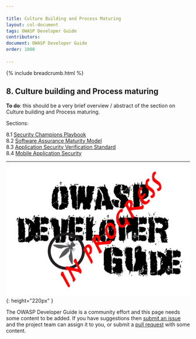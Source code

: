 ```yaml
---

title: Culture Building and Process Maturing
layout: col-document
tags: OWASP Developer Guide
contributors:
document: OWASP Developer Guide
order: 1000

---
```


{% include breadcrumb.html %}

## 8. Culture building and Process maturing

**To do**: this should be a very brief overview / abstract of the section on Culture building and Process maturing.

Sections:

8.1 [Security Champions Playbook](01-security-champions-playbook.md)  
8.2 [Software Assurance Maturity Model](02-samm.md)  
8.3 [Application Security Verification Standard](03-asvs.md)  
8.4 [Mobile Application Security](04-mas.md)  

----

![Developer Guide](../assets/images/dg_wip.png "OWASP Developer Guide"){: height="220px" }

The OWASP Developer Guide is a community effort and this page needs some content to be added.
If you have suggestions then [submit an issue][issue1000] and the project team can assign it to you,
or submit a [pull request][pr] with some content.

[issue1000]: https://github.com/OWASP/www-project-developer-guide/issues/new?labels=enhancement&template=request.md&title=Update:%2010-culture-building-process-maturing
[pr]: https://github.com/OWASP/www-project-developer-guide/pulls
